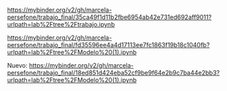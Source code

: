 https://mybinder.org/v2/gh/marcela-persefone/trabajo_final/35ca49f1d11b2fbe6954ab42e731ed692aff9011?urlpath=lab%2Ftree%2Ftrabajo.ipynb

https://mybinder.org/v2/gh/marcela-persefone/trabajo_final/fd35596ee4a4d17113ee7fc1863f19b18c1040fb?urlpath=lab%2Ftree%2FModelo%20(1).ipynb


Nuevo:       https://mybinder.org/v2/gh/marcela-persefone/trabajo_final/18ed851d424eba52cf9be9f64e2b9c7ba44e2bb3?urlpath=lab%2Ftree%2FModelo%20(1).ipynb

